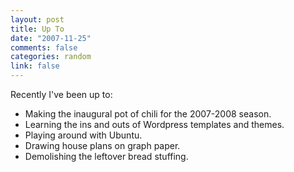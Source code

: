 ```yaml
--- 
layout: post
title: Up To
date: "2007-11-25"
comments: false
categories: random
link: false
---
```

Recently I've been up to:
<ul>
<li class="il">Making the inaugural pot of chili for the 2007-2008 season.</li>
<li class="il">Learning the ins and outs of Wordpress templates and themes.</li>
<li class="il">Playing around with Ubuntu.</li>
<li class="il">Drawing house plans on graph paper.</li>
<li class="il">Demolishing the leftover bread stuffing.</li>
</ul>
